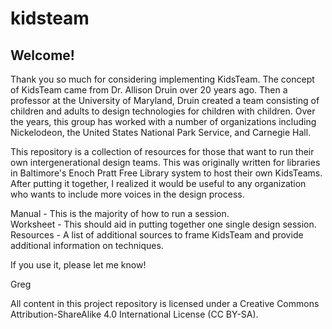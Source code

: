 # kidsteam
## Welcome! 
Thank you so much for considering implementing KidsTeam. The concept of KidsTeam came from Dr. Allison Druin over 20 years ago. Then a professor at the University of Maryland, Druin created a team consisting of children and adults to design technologies for children with children. Over the years, this group has worked with a number of organizations including Nickelodeon, the United States National Park Service, and Carnegie Hall.  

This repository is a collection of resources for those that want to run their own intergenerational design teams. This was originally written for libraries in Baltimore's Enoch Pratt Free Library system to host their own KidsTeams. After putting it together, I realized it would be useful to any organization who wants to include more voices in the design process.

Manual - This is the majority of how to run a session.  
Worksheet - This should aid in putting together one single design session.  
Resources - A list of additional sources to frame KidsTeam and provide additional information on techniques.


If you use it, please let me know!  

Greg


All content in this project repository is licensed under a Creative Commons Attribution-ShareAlike 4.0 International License (CC BY-SA).
